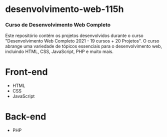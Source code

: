 # desenvolvimento-web-115h
### Curso de Desenvolvimento Web Completo
Este repositório contém os projetos desenvolvidos durante o curso "Desenvolvimento Web Completo 2021 - 19 cursos + 20 Projetos". O curso abrange uma variedade 
de tópicos essenciais para o desenvolvimento web, incluindo HTML, CSS, JavaScript, PHP e muito mais.

# Front-end
 - HTML
 - CSS
 - JavaScript
# Back-end
 - PHP
